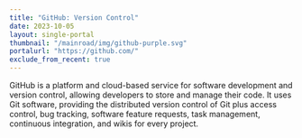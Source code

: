 ```yaml
---
title: "GitHub: Version Control"
date: 2023-10-05
layout: single-portal
thumbnail: "/mainroad/img/github-purple.svg"
portalurl: "https://github.com/"
exclude_from_recent: true
---
```

GitHub is a platform and cloud-based service for software development and version control, allowing developers to store and manage their code. It uses Git software, providing the distributed version control of Git plus access control, bug tracking, software feature requests, task management, continuous integration, and wikis for every project.
